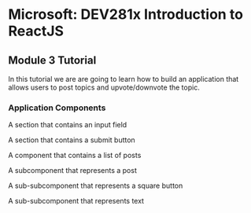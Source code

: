 # Microsoft: DEV281x Introduction to ReactJS
## Module 3 Tutorial

In this tutorial we are are going to learn how to build an application that allows users to post topics and upvote/downvote the topic.

### Application Components

A section that contains an input field

A section that contains a submit button

A component that contains a list of posts

A subcomponent that represents a post

A sub-subcomponent that represents a square button

A sub-subcomponent that represents text